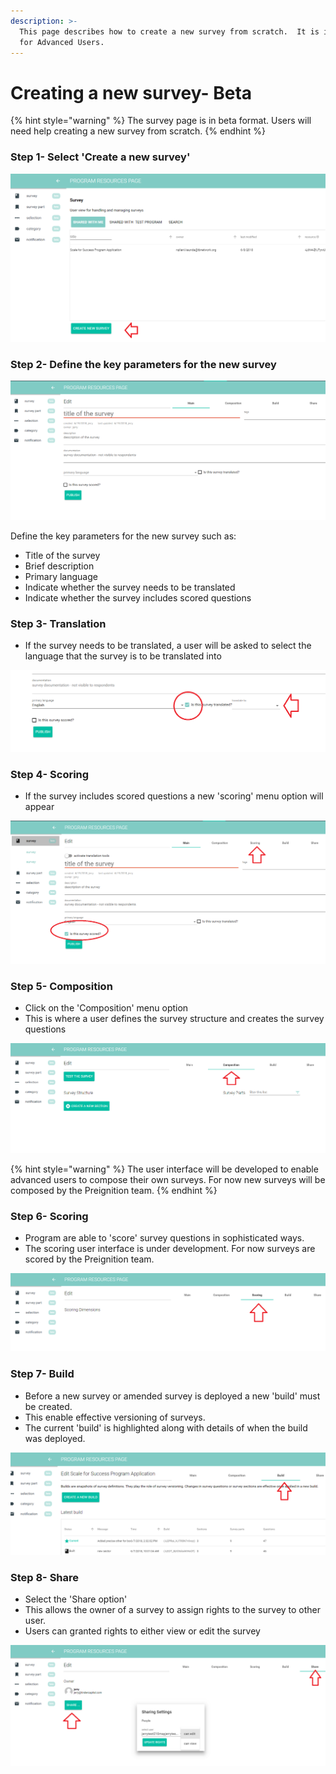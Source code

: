 ```yaml
---
description: >-
  This page describes how to create a new survey from scratch.  It is intended
  for Advanced Users.
---
```


# Creating a new survey- Beta

{% hint style="warning" %}
The survey page is in beta format.  Users will need help creating a new survey from scratch.
{% endhint %}

### Step 1- Select 'Create a new survey'

![](../../../../.gitbook/assets/image%20%2810%29.png)

### Step 2- Define the key parameters for the new survey

![](../../../../.gitbook/assets/image%20%2830%29.png)

Define the key parameters for the new survey such as:

* Title of the survey
* Brief description
* Primary language
* Indicate whether the survey needs to be translated
* Indicate whether the survey includes scored questions

### Step 3- Translation

* If the survey needs to be translated, a user will be asked to select the language that the survey is to be translated into

![](../../../../.gitbook/assets/image%20%2845%29.png)

### Step 4- Scoring

* If the survey includes scored questions a new 'scoring' menu option will appear

![](../../../../.gitbook/assets/image%20%2843%29.png)

### Step 5- Composition

* Click on the 'Composition' menu option
* This is where a user defines the survey structure and creates the survey questions

![](../../../../.gitbook/assets/image%20%2824%29.png)

{% hint style="warning" %}
The user interface will be developed to enable advanced users to compose their own surveys.  For now new surveys will be composed by the Preignition team.
{% endhint %}

### Step 6- Scoring

* Program are able to 'score' survey questions in sophisticated ways.
* The scoring user interface is under development.  For now surveys are scored by the Preignition team.

![](../../../../.gitbook/assets/image%20%2838%29.png)

### Step 7- Build

* Before a new survey or amended survey is deployed a new 'build' must be created.
* This enable effective versioning of surveys.
* The current 'build' is highlighted along with details of when the build was deployed. 

![](../../../../.gitbook/assets/image%20%2850%29.png)

### Step 8- Share

* Select the 'Share option'
* This allows the owner of a survey to assign rights to the survey to other user.
* Users can granted rights to either view or edit the survey

![](../../../../.gitbook/assets/image%20%2831%29.png)

